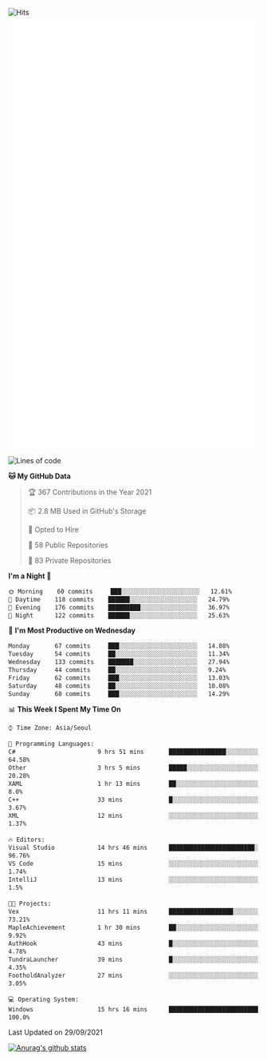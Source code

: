 ![Hits](https://hits.seeyoufarm.com/api/count/incr/badge.svg?url=https%3A%2F%2Fgithub.com%2Fkokose1234&count_bg=%2379C83D&title_bg=%23555555&icon=apple.svg&icon_color=%23E7E7E7&title=hits&edge_flat=false)
<br/>
![Metrics](https://github.com/kokose1234/kokose1234/blob/main/github-metrics.svg)

<!--START_SECTION:waka-->
![Lines of code](https://img.shields.io/badge/From%20Hello%20World%20I%27ve%20Written-11.9%20million%20lines%20of%20code-blue)

**🐱 My GitHub Data** 

> 🏆 367 Contributions in the Year 2021
 > 
> 📦 2.8 MB Used in GitHub's Storage 
 > 
> 💼 Opted to Hire
 > 
> 📜 58 Public Repositories 
 > 
> 🔑 83 Private Repositories  
 > 
**I'm a Night 🦉** 

```text
🌞 Morning    60 commits     ███░░░░░░░░░░░░░░░░░░░░░░   12.61% 
🌆 Daytime    118 commits    ██████░░░░░░░░░░░░░░░░░░░   24.79% 
🌃 Evening    176 commits    █████████░░░░░░░░░░░░░░░░   36.97% 
🌙 Night      122 commits    ██████░░░░░░░░░░░░░░░░░░░   25.63%

```
📅 **I'm Most Productive on Wednesday** 

```text
Monday       67 commits     ███░░░░░░░░░░░░░░░░░░░░░░   14.08% 
Tuesday      54 commits     ██░░░░░░░░░░░░░░░░░░░░░░░   11.34% 
Wednesday    133 commits    ███████░░░░░░░░░░░░░░░░░░   27.94% 
Thursday     44 commits     ██░░░░░░░░░░░░░░░░░░░░░░░   9.24% 
Friday       62 commits     ███░░░░░░░░░░░░░░░░░░░░░░   13.03% 
Saturday     48 commits     ██░░░░░░░░░░░░░░░░░░░░░░░   10.08% 
Sunday       68 commits     ███░░░░░░░░░░░░░░░░░░░░░░   14.29%

```


📊 **This Week I Spent My Time On** 

```text
⌚︎ Time Zone: Asia/Seoul

💬 Programming Languages: 
C#                       9 hrs 51 mins       ████████████████░░░░░░░░░   64.58% 
Other                    3 hrs 5 mins        █████░░░░░░░░░░░░░░░░░░░░   20.28% 
XAML                     1 hr 13 mins        ██░░░░░░░░░░░░░░░░░░░░░░░   8.0% 
C++                      33 mins             █░░░░░░░░░░░░░░░░░░░░░░░░   3.67% 
XML                      12 mins             ░░░░░░░░░░░░░░░░░░░░░░░░░   1.37%

🔥 Editors: 
Visual Studio            14 hrs 46 mins      ████████████████████████░   96.76% 
VS Code                  15 mins             ░░░░░░░░░░░░░░░░░░░░░░░░░   1.74% 
IntelliJ                 13 mins             ░░░░░░░░░░░░░░░░░░░░░░░░░   1.5%

🐱‍💻 Projects: 
Vex                      11 hrs 11 mins      ██████████████████░░░░░░░   73.21% 
MapleAchievement         1 hr 30 mins        ██░░░░░░░░░░░░░░░░░░░░░░░   9.92% 
AuthHook                 43 mins             █░░░░░░░░░░░░░░░░░░░░░░░░   4.78% 
TundraLauncher           39 mins             █░░░░░░░░░░░░░░░░░░░░░░░░   4.35% 
FootholdAnalyzer         27 mins             ░░░░░░░░░░░░░░░░░░░░░░░░░   3.05%

💻 Operating System: 
Windows                  15 hrs 16 mins      █████████████████████████   100.0%

```


 Last Updated on 29/09/2021
<!--END_SECTION:waka-->

[![Anurag's github stats](https://github-readme-stats.vercel.app/api?username=kokose1234&theme=dracula)](https://github.com/anuraghazra/github-readme-stats)



	
